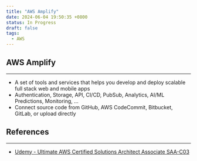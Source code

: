 ```yaml
---
title: "AWS Amplify"
date: 2024-06-04 19:50:35 +0800
status: In Progress
draft: false
tags:
  - AWS
---
```

## AWS Amplify
---
- A set of tools and services that helps you develop and deploy scalable full stack web and mobile apps
- Authentication, Storage, API, CI/CD, PubSub, Analytics, AI/ML Predictions, Monitoring, ...
- Connect source code from GitHub, AWS CodeCommit, Bitbucket, GitLab, or upload directly

## References
---
- [Udemy - Ultimate AWS Certified Solutions Architect Associate SAA-C03](https://www.udemy.com/course/aws-certified-solutions-architect-associate-saa-c03)
